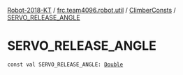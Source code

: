 [Robot-2018-KT](../../index.md) / [frc.team4096.robot.util](../index.md) / [ClimberConsts](index.md) / [SERVO_RELEASE_ANGLE](./-s-e-r-v-o_-r-e-l-e-a-s-e_-a-n-g-l-e.md)

# SERVO_RELEASE_ANGLE

`const val SERVO_RELEASE_ANGLE: `[`Double`](https://kotlinlang.org/api/latest/jvm/stdlib/kotlin/-double/index.html)